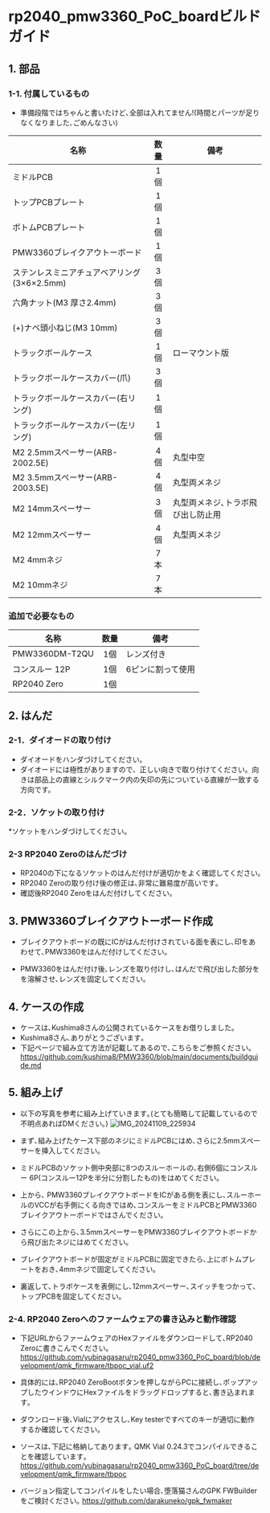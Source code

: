 # rp2040_pmw3360_PoC_boardビルドガイド
## 1. 部品
### 1-1. 付属しているもの

* 準備段階ではちゃんと書いたけど､全部は入れてません!(時間とパーツが足りなくなりました､ごめんなさい)
  
|名称|数量|備考|
|----|:---:|----|
|ミドルPCB | 1個 | |
|トップPCBプレート| 1個  | |
|ボトムPCBプレート | 1個 | |
|PMW3360ブレイクアウトーボード|1個||
|ステンレスミニアチュアベアリング(3×6×2.5mm)|3個||
|六角ナット(M3 厚さ2.4mm)|3個||
|(+)ナベ頭小ねじ(M3 10mm)|3個||
|トラックボールケース|1個|ローマウント版|
|トラックボールケースカバー(爪)|3個||
|トラックボールケースカバー(右リング)|1個||
|トラックボールケースカバー(左リング)|1個||
|M2 2.5mmスペーサー(ARB-2002.5E)|4個|丸型中空|
|M2 3.5mmスペーサー(ARB-2003.5E)|4個|丸型両メネジ|
|M2 14mmスペーサー|3個|丸型両メネジ､トラボ飛び出し防止用| 
|M2 12mmスペーサー|4個|丸型両メネジ|
|M2 4mmネジ|7本|
|M2 10mmネジ|7本|

### 追加で必要なもの
|名称|数量|備考|
|----|:---:|----|
|PMW3360DM-T2QU|1個|レンズ付き|
|コンスルー 12P|1個|6ピンに割って使用|
|RP2040 Zero|1個||

## 2. はんだ
### 2-1．ダイオードの取り付け
* ダイオードをハンダづけしてください｡
* ダイオードには極性がありますので、正しい向きで取り付けてください。向きは部品上の直線とシルクマーク内の矢印の先についている直線が一致する方向です。  


### 2-2．ソケットの取り付け
*ソケットをハンダづけしてください｡

### 2-3 RP2040 Zeroのはんだづけ
* RP2040の下になるソケットのはんだ付けが適切かをよく確認してください｡
* RP2040 Zeroの取り付け後の修正は､非常に難易度が高いです｡
* 確認後RP2040 Zeroをはんだ付けしてください｡


## 3. PMW3360ブレイクアウトーボード作成
* ブレイクアウトボードの既にICがはんだ付けされている⾯を表にし､印をあわせて､PMW3360をはんだ付けしてください｡

* PMW3360をはんだ付け後､レンズを取り付けし､はんだで飛び出した部分をを溶解させ､レンズを固定してください｡


## 4. ケースの作成
* ケースは､Kushima8さんの公開されているケースをお借りしました｡
* Kushima8さん､ありがとうございます｡
* 下記ページで組み立て方法が記載してあるので､こちらをご参照ください｡
https://github.com/kushima8/PMW3360/blob/main/documents/buildguide.md

## 5. 組み上げ
* 以下の写真を参考に組み上げていきます｡(とても簡略して記載しているので不明点あればDMください｡)
![IMG_20241109_225934](https://github.com/user-attachments/assets/0b4a3290-d9a4-4b0e-bede-cc7bcc9d7a8a)
* まず､組み上げたケース下部のネジにミドルPCBにはめ､さらに2.5mmスペーサーを挿入してください｡
* ミドルPCBのソケット側中央部に8つのスルーホールの､右側6個にコンスルー 6P(コンスルー12Pを半分に分割したもの)をはめてください｡
* 上から､ PMW3360ブレイクアウトボードをICがある側を表にし､スルーホールのVCCが右手側にくる向きではめ､コンスルーをミドルPCBとPMW3360ブレイクアウトーボードではさんでください｡
* さらにこの上から､3.5mmスペーサーをPMW3360ブレイクアウトボードから飛び出たネジにはめてください｡

* ブレイクアウトボードが固定がミドルPCBに固定できたら､上にボトムプレートをおき､4mmネジで固定してください｡
* 裏返して､トラボケースを表側にし､12mmスペーサー､スイッチをつかって､トップPCBを固定してください｡

### 2-4. RP2040 Zeroへのファームウェアの書き込みと動作確認
* 下記URLからファームウェアのHexファイルをダウンロードして､RP2040 Zeroに書きこんでください｡
https://github.com/yubinagasaru/rp2040_pmw3360_PoC_board/blob/development/qmk_firmware/tbpoc_vial.uf2

* 具体的には､RP2040 ZeroBootボタンを押しながらPCに接続し､ポップアップしたウインドウにHexファイルをドラッグドロップすると､書き込まれます｡

* ダウンロード後､Vialにアクセスし､Key testerですべてのキーが適切に動作するか確認してください｡

* ソースは､下記に格納してあります｡ QMK Vial 0.24.3でコンパイルできることを確認しています｡
https://github.com/yubinagasaru/rp2040_pmw3360_PoC_board/tree/development/qmk_firmware/tbpoc

* バージョン指定してコンパイルをしたい場合､堕落猫さんのGPK FWBuilderをご検討ください｡
https://github.com/darakuneko/gpk_fwmaker
